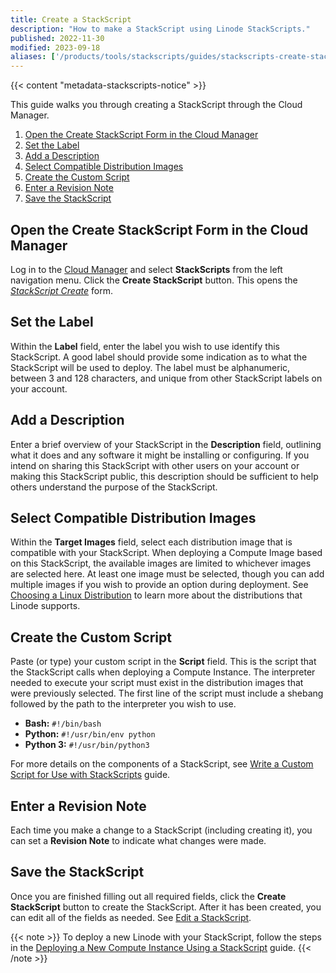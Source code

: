 ```yaml
---
title: Create a StackScript
description: "How to make a StackScript using Linode StackScripts."
published: 2022-11-30
modified: 2023-09-18
aliases: ['/products/tools/stackscripts/guides/stackscripts-create-stackscript/']
---
```


{{< content "metadata-stackscripts-notice" >}}

This guide walks you through creating a StackScript through the Cloud Manager.

1. [Open the Create StackScript Form in the Cloud Manager](#open-the-create-stackscript-form-in-the-cloud-manager)
1. [Set the Label](#set-the-label)
1. [Add a Description](#add-a-description)
1. [Select Compatible Distribution Images](#select-compatible-distribution-images)
1. [Create the Custom Script](#create-the-custom-script)
1. [Enter a Revision Note](#enter-a-revision-note)
1. [Save the StackScript](#save-the-stackscript)

## Open the Create StackScript Form in the Cloud Manager

Log in to the [Cloud Manager](https://cloud.linode.com/) and select **StackScripts** from the left navigation menu. Click the **Create StackScript** button. This opens the *[StackScript Create](https://cloud.linode.com/stackscripts/create)* form.

## Set the Label

Within the **Label** field, enter the label you wish to use identify this StackScript. A good label should provide some indication as to what the StackScript will be used to deploy. The label must be alphanumeric, between 3 and 128 characters, and unique from other StackScript labels on your account.

## Add a Description

Enter a brief overview of your StackScript in the **Description** field, outlining what it does and any software it might be installing or configuring. If you intend on sharing this StackScript with other users on your account or making this StackScript public, this description should be sufficient to help others understand the purpose of the StackScript.

## Select Compatible Distribution Images

Within the **Target Images** field, select each distribution image that is compatible with your StackScript. When deploying a Compute Image based on this StackScript, the available images are limited to whichever images are selected here. At least one image must be selected, though you can add multiple images if you wish to provide an option during deployment. See [Choosing a Linux Distribution](/docs/products/compute/compute-instances/guides/distributions/) to learn more about the distributions that Linode supports.

## Create the Custom Script

Paste (or type) your custom script in the **Script** field. This is the script that the StackScript calls when deploying a Compute Instance. The interpreter needed to execute your script must exist in the distribution images that were previously selected. The first line of the script must include a shebang followed by the path to the interpreter you wish to use.

- **Bash:** `#!/bin/bash`
- **Python:** `#!/usr/bin/env python`
- **Python 3:** `#!/usr/bin/python3`

For more details on the components of a StackScript, see [Write a Custom Script for Use with StackScripts](/docs/products/tools/stackscripts/guides/write-a-custom-script/) guide.

## Enter a Revision Note

Each time you make a change to a StackScript (including creating it), you can set a **Revision Note** to indicate what changes were made.

## Save the StackScript

Once you are finished filling out all required fields, click the **Create StackScript** button to create the StackScript. After it has been created, you can edit all of the fields as needed. See [Edit a StackScript](/docs/products/tools/stackscripts/guides/manage/#edit-a-stackscript).

{{< note >}}
To deploy a new Linode with your StackScript, follow the steps in the [Deploying a New Compute Instance Using a StackScript](/docs/products/tools/stackscripts/guides/deploy-a-compute-instance/#deploy-a-linode-from-an-account-stackscript) guide.
{{< /note >}}